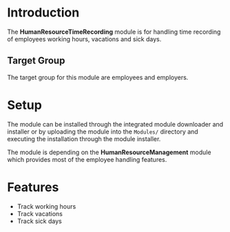 # Introduction

The **HumanResourceTimeRecording** module is for handling time recording of employees working hours, vacations and sick days.

## Target Group

The target group for this module are employees and employers.

# Setup

The module can be installed through the integrated module downloader and installer or by uploading the module into the `Modules/` directory and executing the installation through the module installer.

The module is depending on the **HumanResourceManagement** module which provides most of the employee handling features.

# Features

* Track working hours
* Track vacations
* Track sick days